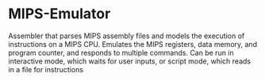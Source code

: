 # MIPS-Emulator

Assembler that parses MIPS assembly files and models the execution of instructions on a MIPS CPU. Emulates the MIPS registers, data memory, and program counter, and responds to multiple commands. Can be run in interactive mode, which waits for user inputs, or script mode, which reads in a file for instructions
